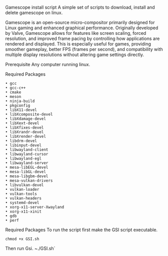 ﻿Gamescope install script
A simple set of scripts to download, install and delete gamescope on linux.

Gamescope is an open-source micro-compositor primarily designed for Linux gaming and enhanced graphical performance. Originally developed by Valve, Gamescope allows for features like screen scaling, forced resolution, and improved frame pacing by controlling how applications are rendered and displayed. This is especially useful for games, providing smoother gameplay, better FPS (frames per second), and compatibility with multiple display resolutions without altering game settings directly.

Prerequisite
Any computer running linux.

Required Packages

    • gcc
    • gcc-c++
    • cmake
    • meson
    • ninja-build
    • pkgconfig
    • libX11-devel
    • libXcomposite-devel
    • libXdamage-devel
    • libXext-devel
    • libXfixes-devel
    • libXrandr-devel
    • libXrender-devel
    • libdrm-devel
    • libinput-devel
    • libwayland-client
    • libwayland-cursor
    • libwayland-egl
    • libwayland-server
    • mesa-libEGL-devel
    • mesa-libGL-devel
    • mesa-libgbm-devel
    • mesa-vulkan-drivers
    • libvulkan-devel
    • vulkan-loader
    • vulkan-tools
    • vulkan-headers
    • systemd-devel
    • xorg-x11-server-Xwayland
    • xorg-x11-xinit
    • gdb
    • perf

Required Packages
To run the script first make the GSI script executable.

`chmod +x GSI.sh`

Then run Gsi.
~./GSI.sh`
